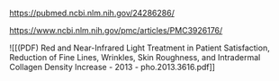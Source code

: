 
https://pubmed.ncbi.nlm.nih.gov/24286286/

https://www.ncbi.nlm.nih.gov/pmc/articles/PMC3926176/

![[(PDF) Red and Near-Infrared Light Treatment in Patient Satisfaction, Reduction of Fine Lines, Wrinkles, Skin Roughness, and Intradermal Collagen Density Increase - 2013 - pho.2013.3616.pdf]]
